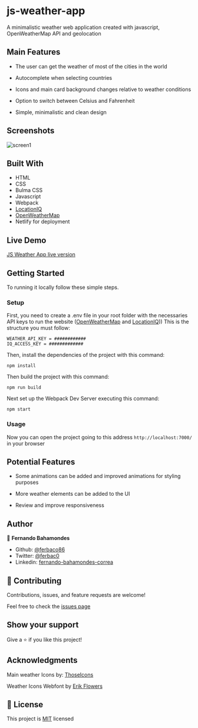 # js-weather-app
A minimalistic weather web application created with javascript, OpenWeatherMap API and geolocation

## Main Features

* The user can get the weather of most of the cities in the world

* Autocomplete when selecting countries

* Icons and main card background changes relative to weather conditions

* Option to switch between Celsius and Fahrenheit

* Simple, minimalistic and clean design

## Screenshots
![screen1](https://user-images.githubusercontent.com/52765379/96187066-c098cf00-0f12-11eb-9b9b-5736ec995ac8.png)

## Built With

- HTML
- CSS
- Bulma CSS
- Javascript
- Webpack
- [LocationIQ](https://locationiq.com/)
- [OpenWeatherMap](https://openweathermap.org/api)
- Netlify for deployment

## Live Demo

[JS Weather App live version](https://weather-js-app.netlify.app/)

## Getting Started

To running it locally follow these simple steps.


### Setup

First, you need to create a .env file in your root folder with the necessaries API keys to run the website
([OpenWeatherMap](https://openweathermap.org/appid) and [LocationIQ](https://locationiq.com/register)))
This is the structure you must follow:

```
WEATHER_API_KEY = ############
IQ_ACCESS_KEY = #############
```

Then, install the dependencies of the project with this command:

```
npm install
```

Then build the project with this command:

```
npm run build
```

Next set up the Webpack Dev Server executing this command:

```
npm start
```

### Usage

Now you can open the project going to this address `http://localhost:7000/` in your browser



## Potential Features

* Some animations can be added and improved animations for styling purposes

* More weather elements can be added to the UI

* Review and improve responsiveness


## Author

👤 **Fernando Bahamondes**

- Github: [@ferbaco86](https://github.com/ferbaco86)
- Twitter: [@ferbac0](https://twitter.com/ferbac0)
- Linkedin: [fernando-bahamondes-correa](https://www.linkedin.com/in/fernando-bahamondes-correa)


## 🤝 Contributing

Contributions, issues, and feature requests are welcome!

Feel free to check the [issues page](https://github.com/ferbaco86/js-weather-app/issues)

## Show your support

Give a ⭐️ if you like this project!



## Acknowledgments

Main weather Icons by: [ThoseIcons](https://www.flaticon.es/autores/those-icons)

Weather Icons Webfont by [Erik Flowers](https://erikflowers.github.io/weather-icons/)


## 📝 License

This project is [MIT](https://github.com/ferbaco86/js-weather-app/blob/develop/LICENSE) licensed
